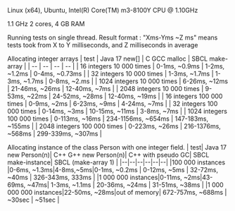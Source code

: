 

Linux (x64), Ubuntu, Intel(R) Core(TM) m3-8100Y CPU @ 1.10GHz

1.1 GHz 2 cores, 4 GB RAM

Running tests on single thread.
Result format : "Xms-Yms ~Z ms" means tests took from X to Y milliseconds, and Z milliseconds in average

Allocating integer arrays
| test                           | Java 17 new[]        | C GCC malloc       | SBCL make-array   |
| --                             | --                   |  --                | --                         |
| 16 integers 10 000 times       | 0-1ms, ~0.9ms        | 1-2ms, ~1.2ms      | 0-4ms, ~0.73ms    |
| 32 integers 10 000 times       | 1-3ms, ~1.7ms        | 1-3ms, ~1.7ms      | 0-8ms, ~2.ms      |
| 1024 integers 10 000 times     | 6-26ms, ~12ms        | 21-46ms, ~26ms     | 12-40ms, ~7ms     |
| 2048 integers 10 000 times     | 9-53ms, ~22ms        | 24-52ms, ~28ms     | 12-40ms, ~19ms    |
| 16 integers 100 000 times      | 0-9ms, ~2ms          | 6-23ms, ~9ms       | 4-24ms, ~7ms      |
| 32 integers 100 000 times      | 0-14ms, ~3ms         | 10-15ms, ~11ms     | 3-8ms, ~7ms       |
| 1024 integers 100 000 times    | 0-113ms, ~16ms       | 234-1156ms, ~654ms | 147-183ms, ~155ms |
| 2048 integers 100 000 times    | 0-223ms, ~26ms       | 216-1376ms, ~568ms | 299-339ms, ~307ms |

Allocating instance of the class Person with one integer field.
| test| Java 17 new Person(n)| C++ G++ new Person(n)| C++ with pseudo GC| SBCL make-instance| SBCL (make-array 1) |
|--|--|--|--|--|--|
|100 000 instances |0-6ms, ~1.3ms|4-8ms,~5ms|0-1ms, ~0.2ms | 0-12ms, ~5ms | 32-72ms, ~40ms | 326-343ms, 333ms |
|1 000 000 instances|0-11ms, ~2ms|43-69ms, ~47ms| 1-3ms, ~1.1ms | 20-36ms, ~24ms | 31-51ms, ~38ms |
|1 000 000 000 instances|22-50ms, ~28ms|out of memory| 672-757ms, ~688ms | ~30sec | ~51sec |

